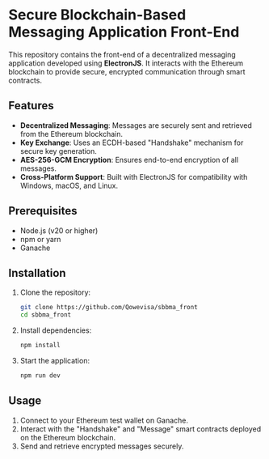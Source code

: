 # Secure Blockchain-Based Messaging Application Front-End

This repository contains the front-end of a decentralized messaging application developed using **ElectronJS**. It interacts with the Ethereum blockchain to provide secure, encrypted communication through smart contracts.

## Features

- **Decentralized Messaging**: Messages are securely sent and retrieved from the Ethereum blockchain.
- **Key Exchange**: Uses an ECDH-based "Handshake" mechanism for secure key generation.
- **AES-256-GCM Encryption**: Ensures end-to-end encryption of all messages.
- **Cross-Platform Support**: Built with ElectronJS for compatibility with Windows, macOS, and Linux.

## Prerequisites

- Node.js (v20 or higher)
- npm or yarn
- Ganache

## Installation

1. Clone the repository:
   ```bash
   git clone https://github.com/Qowevisa/sbbma_front
   cd sbbma_front
   ```

2. Install dependencies:
   ```bash
   npm install
   ```

3. Start the application:
   ```bash
   npm run dev
   ```

## Usage

1. Connect to your Ethereum test wallet on Ganache.
2. Interact with the "Handshake" and "Message" smart contracts deployed on the Ethereum blockchain.
3. Send and retrieve encrypted messages securely.
